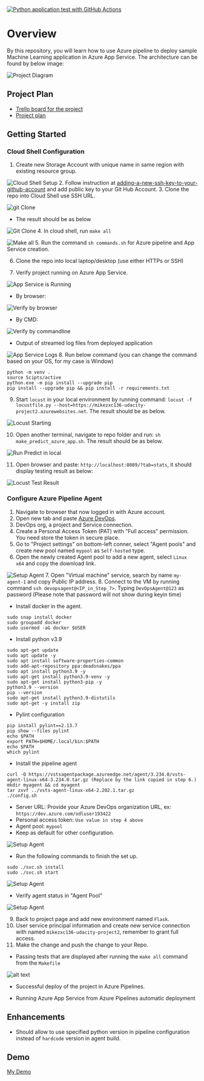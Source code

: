 [![Python application test with GitHub Actions](https://github.com/mikezxc136/mike-uda-azure-devops-project02/actions/workflows/python-app.yml/badge.svg?branch=main)](https://github.com/mikezxc136/mike-uda-azure-devops-project02/actions/workflows/python-app.yml)

# Overview

By this repository, you will learn how to use Azure pipeline to deploy sample Machine Learning application in Azure App Service. The architecture can be found by below image:

![Project Diagram](screenshots/diagram.png)

## Project Plan

* [Trello board for the project](https://trello.com/b/wDMvjqUG)
* [Project plan](https://docs.google.com/spreadsheets/d/1du_E_xeAR8mFBBxwhbhLPoOV3wZG-gVc/edit?usp=sharing&ouid=110340001021106604897&rtpof=true&sd=true)

## Getting Started

### Cloud Shell Configuration

1. Create new Storage Account with unique name in same region with existing resource group.

![Cloud Shell Setup](./screenshots/cloud-shell-setup.PNG)
2. Follow instruction at [adding-a-new-ssh-key-to-your-github-account](https://docs.github.com/en/authentication/connecting-to-github-with-ssh/adding-a-new-ssh-key-to-your-github-account) and add public key to your Git Hub Account.
3. Clone the repo into Cloud Shell use SSH URL.

![git Clone](screenshots/git-clone-01.png)

* The result should be as below

![Git Clone](screenshots/git-clone-02.PNG)
4. In cloud shell, run `make all`

![Make all](screenshots/make-all.PNG)
5. Run the command `sh commands.sh` for Azure pipeline and App Service creation.

6. Clone the repo into local laptop/desktop (use either HTTPs or SSH)

7. Verify project running on Azure App Service.

![App Service is Running](screenshots/app-service-running.PNG)

* By browser:

![Verify by browser](screenshots/test-via-browser.PNG)

* By CMD:

![Verify by commandline](screenshots/test-by-cmd.PNG)

* Output of streamed log files from deployed application

![App Service Logs](screenshots/app-service-logs.PNG)
8. Run below command (you can change the command based on your OS, for my case is Window)

```shell
python -m venv .
source Scipts/active
python.exe -m pip install --upgrade pip
pip install --upgrade pip && pip install -r requirements.txt
```

9. Start `locust` in your local environment by running command: `locust -f locustfile.py --host=https://mikezxc136-udacity-project2.azurewebsites.net`. The result should be as below.

![Locust Starting](screenshots/start-locust.PNG)

10. Open another terminal, navigate to repo folder and run:  `sh make_predict_azure_app.sh`. The result should be as below.

![Run Predict in local](screenshots/run-predict-in-locahost.PNG)

11. Open browser and paste: `http://localhost:8089/?tab=stats`, it should display testing result as below:

![Locust Test Result](screenshots/locust-test-result.PNG)

### Configure Azure Pipeline Agent

1. Navigate to browser that now logged in with Azure account.
2. Open new tab and paste [Azure DevOps](https://aex.dev.azure.com).
3. DevOps org, a project and Service connection.
4. Create a Personal Access Token (PAT) with "Full access" permission. You need store the token in secure place.
5. Go to "Project settings" on bottom-left conner, select  "Agent pools" and create new pool named `mypool` as `Self-hosted` type.
6. Open the newly created Agent pool to add a new agent, select `Linux x64` and copy the download link.

![Setup Agent](screenshots/setup-agent1.PNG)
7. Open "Virtual machine" service, search by name `my-agent-1` and copy Public IP address.
8. Connect to the VM by running command `ssh devopsagent@<IP_in_Step_7>`. Typing `DevOpsAgent@123` as password (Please note that password will not show during keyin time)

* Install docker in the agent.

```shell
sudo snap install docker
sudo groupadd docker
sudo usermod -aG docker $USER
```

* Install python v3.9

```shell
sudo apt-get update
sudo apt update -y
sudo apt install software-properties-common
sudo add-apt-repository ppa:deadsnakes/ppa
sudo apt install python3.9 -y
sudo apt-get install python3.9-venv -y
sudo apt-get install python3-pip -y
python3.9 --version
pip --version
sudo apt-get install python3.9-distutils
sudo apt-get -y install zip
```

* Pylint configuration

```shell
pip install pylint==2.13.7
pip show --files pylint
echo $PATH
export PATH=$HOME/.local/bin:$PATH
echo $PATH
which pylint
```

* Install the pipeline agent

```shell
curl -O https://vstsagentpackage.azureedge.net/agent/3.234.0/vsts-agent-linux-x64-3.234.0.tar.gz (Replace by the link copied in step 6.)
mkdir myagent && cd myagent
tar zxvf ../vsts-agent-linux-x64-2.202.1.tar.gz
./config.sh
```

* Server URL: Provide your Azure DevOps organization URL, ex: `https://dev.azure.com/odluser193422`
* Personal access token: `Use value in step 4 above`
* Agent pool: `mypool`
* Keep as default for other configuration.

![Setup Agent](screenshots/setup-agent2.png)

* Run the following commands to finish the set up.

```shell
sudo ./svc.sh install
sudo ./svc.sh start
```

![Setup Agent](screenshots/setup-agent3.PNG)

* Verify agent status in "Agent Pool"

![Setup Agent](screenshots/setup-agent4.PNG)

9. Back to project page and add new environment named `Flask`.
10. User service principal information and create new service connection with named `mikezxc136-udacity-project2`, remember to grant full access.
11. Make the change and push the change to your Repo.

* Passing tests that are displayed after running the `make all` command from the `Makefile`

![alt text](screenshots/passing-test.PNG)

* Successful deploy of the project in Azure Pipelines.

* Running Azure App Service from Azure Pipelines automatic deployment

## Enhancements

* Should allow to use specified python version in pipeline configuration instead of `hardcode` version in agent build.

## Demo

[My Demo](https://www.youtube.com/watch?v=hhIYuIIPthY)
